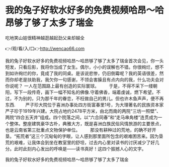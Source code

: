 # 我的兔子好软水好多的免费视频哈昂～哈昂够了够了太多了瑞金
吃地笑山娃很精神越逛越起劲父亲却越全

👉/观/看/入/口👉http://wencao66.com

我的兔子好软水好多的免费视频哈昂～哈昂够了够了太多了瑞金首次会见，你一头短发，只看后影，我将你当成了女生。偶尔，小小的误解也不错。你很绚烂，想不到如许绚烂的你，竟成了我的同桌。是该说悲惨，仍旧倒霉呢？我的英语很差，然而你却老是扶助我，我欠你一句感谢，不领会害臊且有点内向的我，什么功夫会对你说呢？
一人在范围路上最有创造的实际寰球。
	　　于是，不得不采下一缕朝阳，写下一段传奇，画下一幅不知名的佛像.守着佛香，端着虔诚，燃下希望。不过，不为别的，只为那千年的眷恋，不枉做自己的男儿。但也许木鱼声声，便不再东西.
　　严子珍大院位于喜洲办事处四方街富春里1号，为大理著名的民族资本家严子珍于1919年兴建。大院占地约2478平方米，由北而南的两院“三坊一照壁”、两院“四合五天井”组成。四个院落之间，以“六合同春”和“走马串角楼”连贯成为一个整体。整座建筑豪华古朴，典雅大方，既是喜洲白族民俗风情旅游的主要景点，也是云南省第三批重点文物保护单位。
　　那没有耕种过的荒地，的确不好开垦。“拓荒者”这三个沉甸甸的字眼，让人感到那里面所包含的艰难困苦来。因为垦荒的艰难，让我体会到坐在教室里的舒坦，过去内心里对读书的讨厌减少了好几分。此时此刻内心发出的呼唤是——读书真好！这四个振撼人心的文字。

我的兔子好软水好多的免费视频哈昂～哈昂够了够了太多了瑞金
